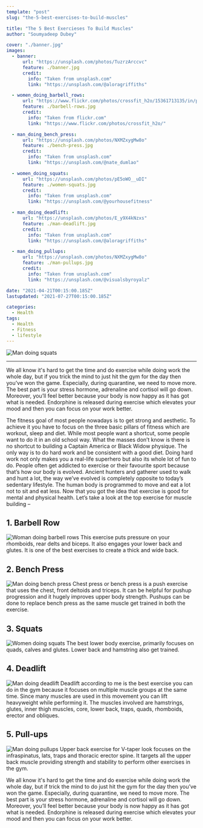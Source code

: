 ```yaml
---
template: "post"
slug: "the-5-best-exercises-to-build-muscles"

title: "The 5 Best Exercieses To Build Muscles"
author: "Soumyadeep Dubey"

cover: "./banner.jpg"
images:
  - banner:
      url: "https://unsplash.com/photos/TuzrzArccvc"
      feature: ./banner.jpg
      credit:
        info: "Taken from unsplash.com"
        link: "https://unsplash.com/@aloragriffiths"

  - women_doing_barbell_rows:
      url: "https://www.flickr.com/photos/crossfit_h2o/15361713135/in/photolist-ppsN82-kyoDuB-kyqQGm-kyoEJa-o9f9fL-o9gdgr-o9gjAR-kyqZ39-2jXE1p5-2kS1LoB-nQaFQN-p6Wa6r-o7Enbp-o7yKcY-p6WaCP-pz6Ycj-m2vCcj-m2u8CD-beaKHB-ed57XJ-28miHWJ-RHc2ti-kyoHaH-kyqVjs-kyoFmH-MJqpjo-W9M7w2-GddkKs-q3vkQF-pyRDnH-25iKpLL-pLkLcb-phB9dx-bAsED3-2hZ383R-fjct6h-2jyahau-28gLrwz-4QYNNY-Wz3SpB-k1nx6P-MH1b7y-2jyah8R-2jy9dyx-2jyah5p-2jy5Xrm-2jyah8f-p1aAcP-k1nx4V-k1ohn6"
      feature: ./barbell-rows.jpg
      credit:
        info: "Taken from flickr.com"
        link: "https://www.flickr.com/photos/crossfit_h2o/"

  - man_doing_bench_press:
      url: "https://unsplash.com/photos/NXMZxygMw8o"
      feature: ./bench-press.jpg
      credit:
        info: "Taken from unsplash.com"
        link: "https://unsplash.com/@nate_dumlao"

  - women_doing_squats:
      url: "https://unsplash.com/photos/pE5oWO__uDI"
      feature: ./women-squats.jpg
      credit:
        info: "Taken from unsplash.com"
        link: "https://unsplash.com/@yourhousefitness"

  - man_doing_deadlift:
      url: "https://unsplash.com/photos/E_y9X4kNzxs"
      feature: ./man-deadlift.jpg
      credit:
        info: "Taken from unsplash.com"
        link: "https://unsplash.com/@aloragriffiths"

  - man_doing_pullups:
      url: "https://unsplash.com/photos/NXMZxygMw8o"
      feature: ./man-pullups.jpg
      credit:
        info: "Taken from unsplash.com"
        link: "https://unsplash.com/@visualsbyroyalz"

date: "2021-04-21T00:15:00.185Z"
lastupdated: "2021-07-27T00:15:00.185Z"

categories:
  - Health
tags:
  - Health
  - Fitness
  - lifestyle
---
```


![Man doing squats](./banner.jpg)

---

We all know it's hard to get the time and do exercise while doing work the whole day, but if you trick the mind to just hit the gym for the day then you’ve won the game. Especially, during quarantine, we need to move more. The best part is your stress hormone, adrenaline and cortisol will go down. Moreover, you’ll feel better because your body is now happy as it has got what is needed. Endorphine is released during exercise which elevates your mood and then you can focus on your work better.

The fitness goal of most people nowadays is to get strong and aesthetic. To achieve it you have to focus on the three basic pillars of fitness which are workout, sleep and diet. While most people want a shortcut, some people want to do it in an old school way. What the masses don’t know is there is no shortcut to building a Captain America or Black Widow physique. The only way is to do hard work and be consistent with a good diet. Doing hard work not only makes you a real-life superhero but also its whole lot of fun to do. People often get addicted to exercise or their favourite sport because that’s how our body is evolved. Ancient hunters and gatherer used to walk and hunt a lot, the way we’ve evolved is completely opposite to today’s sedentary lifestyle. The human body is programmed to move and eat a lot not to sit and eat less. Now that you got the idea that exercise is good for mental and physical health. Let’s take a look at the top exercise for muscle building –

## 1. Barbell Row

![Woman doing barbell rows](./barbell-rows.jpg)
This exercise puts pressure on your rhomboids, rear delts and biceps. It also engages your lower back and glutes. It is one of the best exercises to create a thick and wide back.

## 2. Bench Press

![Man doing bench press](./bench-press.jpg)
Chest press or bench press is a push exercise that uses the chest, front deltoids and triceps. It can be helpful for pushup progression and it hugely improves upper body strength.
Pushups can be done to replace bench press as the same muscle get trained in both the exercise.

## 3. Squats

![Women doing squats](./women-squats.jpg)
The best lower body exercise, primarily focuses on quads, calves and glutes. Lower back and hamstring also get trained.

## 4. Deadlift

![Man doing deadlift](./man-deadlift.jpg)
Deadlift according to me is the best exercise you can do in the gym because it focuses on multiple muscle groups at the same time. Since many muscles are used in this movement you can lift heavyweight while performing it. The muscles involved are hamstrings, glutes, inner thigh muscles, core, lower back, traps, quads, rhomboids, erector and obliques.

## 5. Pull-ups

![Man doing pullups](./man-pullups.jpg)
Upper back exercise for V-taper look focuses on the infraspinatus, lats, traps and thoracic erector spine. It targets all the upper back muscle providing strength and stability to perform other exercises in the gym.

We all know it's hard to get the time and do exercise while doing work the whole day, but if trick the mind to do just hit the gym for the day then you’ve won the game. Especially, during quarantine, we need to move more. The best part is your stress hormone, adrenaline and cortisol will go down. Moreover, you’ll feel better because your body is now happy as it has got what is needed. Endorphine is released during exercise which elevates your mood and then you can focus on your work better.
